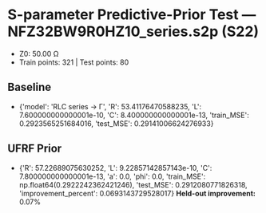 # S-parameter Predictive-Prior Test — NFZ32BW9R0HZ10_series.s2p (S22)
- Z0: 50.00 Ω
- Train points: 321  |  Test points: 80

## Baseline
- {'model': 'RLC series -> Γ', 'R': 53.41176470588235, 'L': 7.600000000000001e-10, 'C': 8.400000000000001e-13, 'train_MSE': 0.2923565251684016, 'test_MSE': 0.29141006624276933}

## UFRF Prior
- {'R': 57.22689075630252, 'L': 9.22857142857143e-10, 'C': 7.800000000000001e-13, 'a': 0.0, 'phi': 0.0, 'train_MSE': np.float64(0.2922242362421246), 'test_MSE': 0.2912080771826318, 'improvement_percent': 0.0693143729528017}
**Held-out improvement:** 0.07%